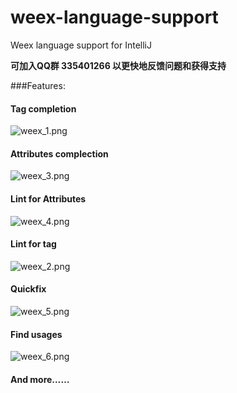 # weex-language-support
Weex language support for IntelliJ    

**可加入QQ群 335401266 以更快地反馈问题和获得支持**    

###Features:    
#### Tag completion    
![weex_1.png](https://ooo.0o0.ooo/2016/10/18/5805e0d351233.png)    

#### Attributes complection    
![weex_3.png](https://ooo.0o0.ooo/2016/10/18/5805e0d35338d.png)    

#### Lint for Attributes    
![weex_4.png](https://ooo.0o0.ooo/2016/10/18/5805e0d358900.png)    

#### Lint for tag    
![weex_2.png](https://ooo.0o0.ooo/2016/10/18/5805e0d3769f6.png)    

#### Quickfix    
![weex_5.png](https://ooo.0o0.ooo/2016/10/18/5805e3e578f10.png)    

#### Find usages    
![weex_6.png](https://ooo.0o0.ooo/2016/10/18/5805e3e5a3003.png)    

#### And more……
